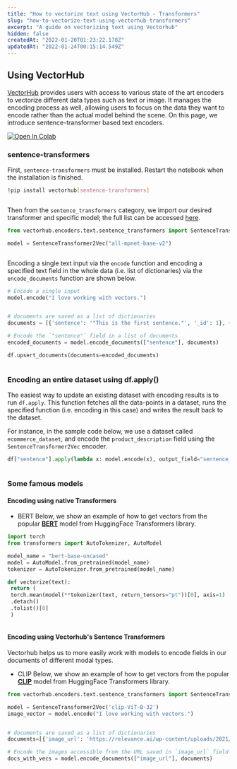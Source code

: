 ```yaml
---
title: "How to vectorize text using VectorHub - Transformers"
slug: "how-to-vectorize-text-using-vectorhub-transformers"
excerpt: "A guide on vectorizing text using Vectorhub"
hidden: false
createdAt: "2022-01-20T01:23:22.178Z"
updatedAt: "2022-01-24T00:15:14.549Z"
---
```

## Using VectorHub

[VectorHub](https://github.com/RelevanceAI/vectorhub) provides users with access to various state of the art encoders to vectorize different data types such as text or image. It manages the encoding process as well, allowing users to focus on the data they want to encode rather than the actual model behind the scene.
On this page, we introduce sentence-transformer based text encoders.

[![Open In Colab](https://colab.research.google.com/assets/colab-badge.svg)](https://colab.research.google.com/github/RelevanceAI/RelevanceAI-readme-docs/blob/v1.1.3/docs/GENERAL_FEATURES/how-to-vectorizet/_notebooks/how-to-vectorize.ipynb)
### sentence-transformers
First, `sentence-transformers` must be installed. Restart the notebook when the installation is finished.

```bash Bash
!pip install vectorhub[sentence-transformers]
```
```bash
```

Then from the `sentence_transformers` category, we import our desired transformer and specific model; the full list can be accessed [here](https://huggingface.co/sentence-transformers).

```python Python (SDK)
from vectorhub.encoders.text.sentence_transformers import SentenceTransformer2Vec

model = SentenceTransformer2Vec("all-mpnet-base-v2")
```
```python
```

Encoding a single text input via the `encode` function and encoding a specified text field in the whole data (i.e. list of dictionaries) via the `encode_documents` function are shown below.

```python Python (SDK)
# Encode a single input
model.encode("I love working with vectors.")
```
```python
```

```python Python (SDK)
# documents are saved as a list of dictionaries
documents = [{'sentence': '"This is the first sentence."', '_id': 1}, {'sentence': '"This is the second sentence."', '_id': 2}]

# Encode the `"sentence"` field in a list of documents
encoded_documents = model.encode_documents(["sentence"], documents)

df.upsert_documents(documents=encoded_documents)
```
```python
```

### Encoding an entire dataset using df.apply()

The easiest way to update an existing dataset with encoding results is to run `df.apply`. This function fetches all the data-points in a dataset, runs the specified function (i.e. encoding in this case) and writes the result back to the dataset.

For instance, in the sample code below, we use a dataset called `ecommerce_dataset`, and encode the `product_description` field using the `SentenceTransformer2Vec` encoder.

```python Python (SDK)
df["sentence"].apply(lambda x: model.encode(x), output_field="sentence_vector")
```
```python
```
### Some famous models

#### Encoding using native Transformers


* BERT
Below, we show an example of how to get vectors from the popular [**BERT**](https://huggingface.co/transformers/v3.0.2/model_doc/bert.html) model from HuggingFace Transformers library.

```python Python (SDK)
import torch
from transformers import AutoTokenizer, AutoModel

model_name = "bert-base-uncased"
model = AutoModel.from_pretrained(model_name)
tokenizer = AutoTokenizer.from_pretrained(model_name)

def vectorize(text):
 return (
 torch.mean(model(**tokenizer(text, return_tensors="pt"))[0], axis=1)
 .detach()
 .tolist()[0]
 )
```
```python
```

#### Encoding using Vectorhub's Sentence Transformers

Vectorhub helps us to more easily work with models to encode fields in our documents of different modal types.


* CLIP
Below, we show an example of how to get vectors from the popular [**CLIP**](https://huggingface.co/sentence-transformers/clip-ViT-B-32) model from HuggingFace Transformers library.

```python Python (SDK)
from vectorhub.encoders.text.sentence_transformers import SentenceTransformer2Vec

model = SentenceTransformer2Vec('clip-ViT-B-32')
image_vector = model.encode("I love working with vectors.")
```
```python
```


```python Python (SDK)
# documents are saved as a list of dictionaries
documents=[{'image_url': 'https://relevance.ai/wp-content/uploads/2021/10/statue-illustration.png'}, {'image_url': 'https://relevance.ai/wp-content/uploads/2021/09/Group-193-1.png'}]

# Encode the images accessible from the URL saved in `image_url` field in a list of documents
docs_with_vecs = model.encode_documents(["image_url"], documents)
```
```python
```
